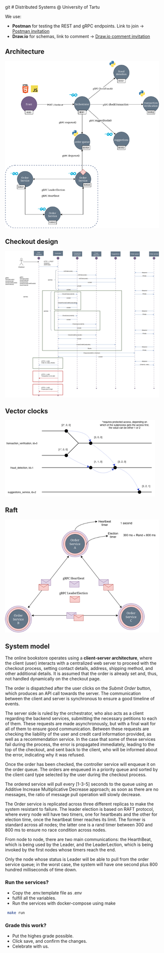 git # Distributed Systems @ University of Tartu

We use:

* **Postman** for testing the REST and gRPC endpoints. Link to join -> [Postman invitation](https://app.getpostman.com/join-team?invite_code=92fb34881f9e3ba9748d214467ebdcc2abcaa99859ddd65bc8049e6b48e3e8e6&target_code=147c43b1e36460cb6e8adc0f099e72a8)
* **Draw.io** for schemas, link to comment -> [Draw.io comment invitation](https://drive.google.com/file/d/1A0FAwdRFQkJVQV3iY34qpMjh27I1IiO6/view?usp=sharing)

## Architecture

![Diagram](./utils/img/architecture.png)

## Checkout design

![Diagram](./utils/img/flow.png)

## Vector clocks

![Vector-clocks](./utils/img/vector-clocks.png)

## Raft
![Raft](./utils/img/raft.png)

## System model

The online bookstore operates using a **client-server architecture**, where the client (user) interacts with a centralized web server to proceed with the checkout process, setting contact details, address, shipping method, and other additional details. It is assumed that the order is already set and, thus, not handled dynamically on the checkout page.

The order is dispatched after the user clicks on the *Submit Order* button, which produces an API call towards the server. The communication between the client and server is synchronous to ensure a good timeline of events.

The server side is ruled by the orchestrator, who also acts as a client regarding the backend services, submitting the necessary petitions to each of them. These requests are made asynchronously, but with a final wait for all of them to ensure good communication. Between these requests are checking the liability of the user and credit card information provided, as well as a recommendation service. In the case that some of these services fail during the process, the error is propagated immediately, leading to the top of the checkout, and sent back to the client, who will be informed about the error, indicating why it was refused.

Once the order has been checked, the controller service will enqueue it on the order queue. The orders are enqueued in a priority queue and sorted by the client card type selected by the user during the checkout process. 

The ordered service will pull every [1-3-5] seconds to the queue using an Additive Increase Multiplicative Decrease approach; as soon as there are no messages, the ratio of message pull operation will slowly decrease.  

The Order service is replicated across three different replicas to make the system resistant to failure. The leader election is based on RAFT protocol, where every node will have two timers, one for heartbeats and the other for election time, once the heartbeat timer reaches its limit. The former is standard across all nodes; the latter one is a rand timer between 300 and 800 ms to ensure no race condition across nodes.

From node to node, there are two main communications: the HearthBeat, which is being used by the Leader, and the LeaderLection, which is being invoked by the first nodes whose timers reach the end.

Only the node whose status is Leader will be able to pull from the order service queue; in the worst case, the system will have one second plus 800 hundred milliseconds of time down.

### Run the services?

* Copy the .env.template file as .env
* fulfill all the variables.
* Run the services with docker-compose using make

``` bash
 make run
```

### Grade this work?

* Put the highes grade possible.
* Click save, and confirm the changes.
* Celebrate with us.